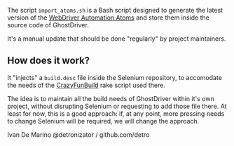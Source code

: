 The script `import_atoms.sh` is a Bash script designed to generate the latest
version of the [WebDriver Automation Atoms](http://code.google.com/p/selenium/wiki/AutomationAtoms)
and store them inside the source code of GhostDriver.

It's a manual update that should be done "regularly" by project maintainers.

## How does it work?

It "injects" a `build.desc` file inside the Selenium repository, to accomodate
the needs of the [CrazyFunBuild](http://code.google.com/p/selenium/wiki/CrazyFunBuild)
rake script used there.

The idea is to maintain all the build needs of GhostDriver within it's
own project, without disrupting Selenium or requesting to add those file there.
At least for now, this is a good approach: if, at any point, more pressing
needs to change Selenium will be required, we will change the approach.

Ivan De Marino
@detronizator / github.com/detro
